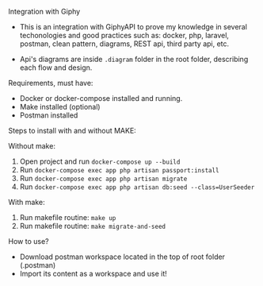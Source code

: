 Integration with Giphy 

- This is an integration with GiphyAPI to prove my knowledge in several techonologies and good practices such as: 
docker, php, laravel, postman, clean pattern, diagrams, REST api, third party api, etc.  

- Api's diagrams are inside `.diagram` folder in the root folder, describing each flow and design. 

Requirements, must have:  

- Docker or docker-compose installed and running. 
- Make installed (optional)
- Postman installed

Steps to install with and without MAKE: 

Without make: 
1. Open project and run `docker-compose up --build`
2. Run `docker-compose exec app php artisan passport:install`
3. Run `docker-compose exec app php artisan migrate`
4. Run `docker-compose exec app php artisan db:seed --class=UserSeeder`

With make:  
1. Run makefile routine: `make up`
2. Run makefile routine: `make migrate-and-seed`

How to use? 

- Download postman workspace located in the top of root folder (.postman)
- Import its content as a workspace and use it!



